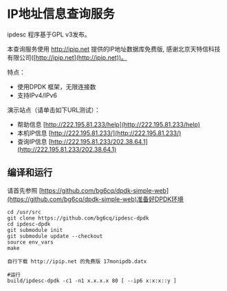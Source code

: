 # IP地址信息查询服务

ipdesc 程序基于GPL v3发布。

本查询服务使用 http://ipip.net 提供的IP地址数据库免费版, 感谢北京天特信科技有限公司([http://ipip.net](http://ipip.net))。

特点：

* 使用DPDK 框架，无限连接数
* 支持IPv4/IPv6

演示站点（请单击如下URL测试）：

* 帮助信息 [http://222.195.81.233/help](http://222.195.81.233/help)
* 本机IP信息 [http://222.195.81.233/](http://222.195.81.233/) 
* 查询IP信息 [http://222.195.81.233/202.38.64.1](http://222.195.81.233/202.38.64.1)

## 编译和运行

请首先参照 [https://github.com/bg6cq/dpdk-simple-web](https://github.com/bg6cq/dpdk-simple-web)准备好DPDK环境

```
cd /usr/src
git clone https://github.com/bg6cq/ipdesc-dpdk
cd ipdesc-dpdk
git submodule init
git submodule update --checkout
source env_vars
make

自行下载 http://ipip.net 的免费版 17monipdb.datx

#运行
build/ipdesc-dpdk -c1 -n1 x.x.x.x 80 [ --ip6 x:x:x::y ]
```


